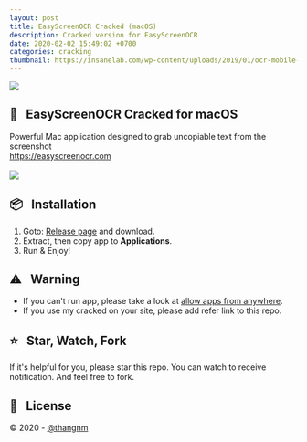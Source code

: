 ```yaml
---
layout: post
title: EasyScreenOCR Cracked (macOS)
description: Cracked version for EasyScreenOCR
date: 2020-02-02 15:49:02 +0700
categories: cracking
thumbnail: https://insanelab.com/wp-content/uploads/2019/01/ocr-mobile-main-1.jpg
---
```


![](https://insanelab.com/wp-content/uploads/2019/01/ocr-mobile-main-1.jpg)

## 💽 &nbsp; EasyScreenOCR Cracked for macOS
Powerful Mac application designed to grab uncopiable text from the screenshot
<br/>
<a href="https://easyscreenocr.com">https://easyscreenocr.com</a>
<br/>
<br/>
<img src="https://img.shields.io/badge/cracked-1.4.0-green?style=flat"/>

## 📦 &nbsp; Installation
1. Goto: [Release page](https://github.com/thang-nm/EasyScreenOCR-cracked/releases) and download.
1. Extract, then copy app to **Applications**.
1. Run & Enjoy!

## ⚠️ &nbsp; Warning
- If you can't run app, please take a look at [allow apps from anywhere](http://osxdaily.com/2016/09/27/allow-apps-from-anywhere-macos-gatekeeper).
- If you use my cracked on your site, please add refer link to this repo.

## ⭐️ &nbsp; Star, Watch, Fork
If it's helpful for you, please star this repo. You can watch to receive notification. And feel free to fork.

## 📃 &nbsp; License
&copy; 2020 - [@thangnm](https://thang-nm.github.io)
